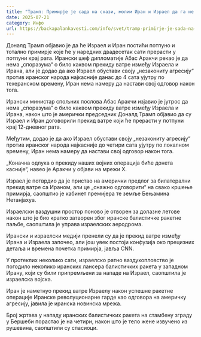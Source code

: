 ```yaml
---
title: "Трамп: Примирје је сада на снази, молим Иран и Израел да га не крше"
date: 2025-07-21
category: Инфо
url: https://backapalankavesti.com/info/svet/tramp-primirje-je-sada-na-snazi-molim-iran-i-izrael-da-ga-ne-krse/
---
```


Доналд Трамп објавио је да ће Израел и Иран постићи потпуно и тотално примирје које ће у наредних двадесетак сати прерасти у потпуни крај рата. Ирански шеф дипломатије Абас Аракчи рекао је да нема „споразума“ о било каквом прекиду ватре између Израела и Ирана, али је додао да ако Израел обустави своју „незакониту агресију“ против иранског народа најкасније данас до 4 сата ујутру по техеранском времену, Иран нема намеру да настави свој одговор након тога.

Ирански министар спољних послова Абас Аракчи изјавио је јутрос да нема „споразума“ о било каквом прекиду ватре између Израела и Ирана, након што је амерички председник Доналд Трамп објавио да су Израел и Иран договорили прекид ватре који ће прерасти у потпуни крај 12-дневног рата.

Међутим, додао је да ако Израел обустави своју „незакониту агресију“ против иранског народа најкасније до четири сата ујутру по локалном времену, Иран нема намеру да настави свој одговор након тога.

„Коначна одлука о прекиду наших војних операција биће донета касније“, навео је Аракчи у објави на мрежи X.

Израел је потврдио да је пристао на амерички предлог за билатерални прекид ватре са Ираном, али це „снажно одговорити“ на свако кршење примирја, саопштио је кабинет премијера те земље Бењамина Нетанјахуа.

Израелски ваздушни простор поново је отворен за долазне летове након што је био кратко затворен због иранске балистичке ракетне паљбе, саопштила је управа израелских аеродрома.

Ирански и израелски медији пренели су да је прекид ватре између Ирана и Израела започео, али још увек постоји конфузија око прецизних детаља и времена почетка примирја, јавља CNN.

У протеклих неколико сати, израелско ратно ваздухопловство је погодило неколико иранских лансера балистичких ракета у западном Ирану, који су били припремљени за нападе на Израел, саопштила је израелска војска.

Иран је наметнуо прекид ватре Израелу након успешне ракетне операције Иранске револуционарне гарде као одговора на америчку агресију, јавила је иранска новинска мрежа.

Број жртава у нападу иранских балистичких ракета на стамбену зграду у Бершеби порастао је на четири, након што је тело жене извучено из рушевина, саопштили су спасиоци.
